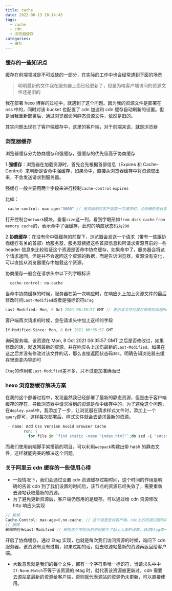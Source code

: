 ```yaml
---
title: cache
date: 2022-06-13 18:14:43
tags:
  - cache
  - cdn
  - 浏览器缓存
categories:
  - 缓存
---
```


### 缓存的一些知识点

缓存在前端领域是不可或缺的一部分，在实际的工作中也会经常遇到下面的场景

> 明明最新的文件我在服务器上面已经更新了，但是为啥客户端访问的资源文件还是旧的

我在部署 hexo 博客的过程中，就遇到了这个问题。因为我的资源文件是部署在 oss 中的，同时对该 bucket 也配置了 cdn 加速和 cdn 缓存自动刷新的设置。但是当我重新部署后，通过浏览器访问静态资源文件，依然是旧的。

其实问题出现在了客户端缓存中，这里的客户端，对于前端来说，就是浏览器

<!-- more -->

### 浏览器缓存

浏览器缓存分为协商缓存和强缓存，强缓存的优先级高于协商缓存

1.**强缓存**：浏览器在加载资源时，首先会先根据首部信息（Expires 和 Cache-Control）来判断是否命中强缓存，如果命中，直接从浏览器缓存中将资源取出来，不会发送请求到服务器。

强缓存一般主要用两个字段来进行控制`cache-control` `expires`

比如：

```javascript
 cache-control: max-age="3600" // 服务器响应客户端第一次请求时，会明确的告诉客户端（浏览器），在一个小时之内（3600秒），再次访问该资源，直接用缓存即可
```

打开控制台`network`模块，查看`size`这一列，看到字眼形如`from disk cache` `from memory cache`的，表示命中了强缓存，此时的响应状态码为`200`

2.**协商缓存**：在没有命中强缓存的前提下，浏览器会发送一个请求（带有一些跟协商缓存有关的首部）给服务器，服务器根据这些首部信息和所请求资源目前的一些 header 信息来比较验证这个资源是否命中协商缓存，如果命中了，服务器会将这个请求返回，但是并不会返回这个资源的数据，而是告诉浏览器，资源没有变化，可以直接从浏览器缓存中加载这个资源。

协商缓存一般会在请求头中以下列字眼标识

```javascript
  cache-control: no-cache
```

当命中协商缓存的时候，服务器在第一次响应时，在响应头上加上资源文件的最后修改时间`Last-Modified`或者是强标识符`ETag`

```javascript
Last-Modified: Mon, 8 Oct 2021 06:35:57 GMT // 表示该文件的最后修改时间是Mon, 8 Oct 2021 06:35:57 GMT
```

客户端再次请求的时候，会在请求头中加上这样的字段

```javascript
If-Modified-Since: Mon, 8 Oct 2021 06:35:57 GMT
```

询问服务端，该资源在 Mon, 8 Oct 2021 06:35:57 GMT 之后是否修改过，如果修改的话，就返回最新的资源，并在响应头上加伤最新的`Last-Modified`。如果在这之后并没有修改过该文件的话，那么直接返回状态码`304`，明确告知浏览器去缓存里面拿内容即可

`Etag`的作用和`Last-Modified`差不多，只不过更加准确而已

### hexo 浏览器缓存解决方案

在我的这个部署过程中，发现虽然我已经部署了最新的静态资源，但是由于客户端缓存的存在，导致浏览器中请求得到的资源是命中缓存中的，为了避免这个问题，在`deploy.yaml`中，我添加了一步，让浏览器在请求样式文件时，添加上一个`query`即可，这样每次部署后，样式文件就会去请求最新的资源。

```javascript
 - name: Add Css Version Avoid Browser Cache
        run: |
          for file in `find static -name "index.html"`;do sed -i "s#css/style.css#css/style.css?version=$(date "+%y%m%d").$GITHUB_RUN_NUMBER#g" $file;done
```

而我们使用前端脚手架搭箭的项目，可以利用`webpack`构建出带 hash 的静态文件，这样就能完美的解决这个问题。

### 关于阿里云 cdn 缓存的一些使用心得

- 一般情况下，我们会通过设置 cdn 资源缓存过期时间，这个时间的作用是明确的告诉 cdn 到了我们设置的时间后，该节点的资源已经失效了，需要重新去源站获取最新的资源。
- 为了避免更新资源后，客户端仍然用的是缓存。可以通过给 cdn 资源修改 http 响应头实现

```javaScript
// 新增
Cache-Control: max-age=0,no-cache; // 这个就是告诉客户端，cdn上的资源过期时间为0，每次客户端请求资源的时候，都需要询问下cdn该资源有没有过期
// 删除
删除响应头Last-Modified // 删除这个响应头的原因是为了配上上面的设置，通过Etag唯一标识符实现协商缓存，判断资源是否过期

```

开启了协商缓存，通过 Etag 实现，也就是每次我们访问资源的时候，询问下 cdn 服务器，该资源有没有过期，如果过期的话，就去取源站最新的资源再返回给客户端。

- 大致意思就是我们的每个文件，都有一个字符串唯一标识符，当请求头中中`If-None-Match`不等于该资源的 etag 时，就代表该资源被更新过，cdn 需要去源站拿最新的资源给客户端，否则就代表源站的资源仍未更新，可以直接使用。
